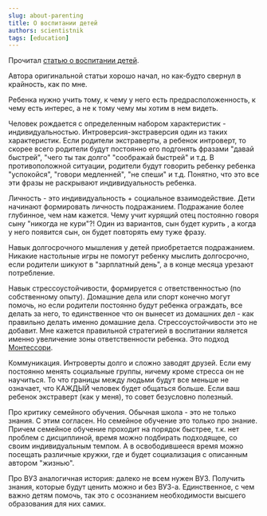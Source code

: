 ```yaml
---
slug: about-parenting
title: О воспитании детей
authors: scientistnik
tags: [education]
---
```


Прочитал [статью о воспитании детей](https://rationalanswer.club/post/766/).

Автора оригинальной статьи хорошо начал, но как-будто свернул в крайность, как по мне.<!--truncate-->

Ребенка нужно учить тому, к чему у него есть предрасположенность, к чему есть интерес, а не к тому чему мы хотим в нем видеть.

Человек рождается с определенным набором характеристик - индивидуальностью. Интроверсия-экстраверсия один из таких характеристик. Если родители экстраверты, а ребенок интроверт, то скорее всего родители будут постоянно его подгонять фразами "давай быстрей", "чего ты так долго" "соображай быстрей" и т.д. В противоположной ситуации, родители будут говорить ребенку ребенка "успокойся", "говори медленней", "не спеши" и т.д. Понятно, что это все эти фразы не раскрывают индивидуальность ребенка.

Личность - это индивидуальность + социальное взаимодействие. Дети начинают формировать личность подражанием. Подражание более глубинное, чем нам кажется. Чему учит курящий отец постоянно говоря сыну "никогда не кури"?! Один из вариантов, сын будет курить , а когда у него появится сын, он будет повторять ему туже фразу.

Навык долгосрочного мышления у детей приобретается подражанием. Никакие настольные игры не помогут ребенку мыслить долгосрочно, если родители шикуют в "зарплатный день", а в конце месяца урезают потребление.

Навык стрессоустойчивости, формируется с ответственностью (по собственному опыту). Домашние дела или спорт конечно могут помочь, но если родители постоянно будут ребенка ограждать, все делать за него, то единственное что он вынесет из домашних дел - как правильно делать именно домашние дела. Стрессоустойчивости это не добавит. Мне кажется правильной стратегией в воспитании является именно увеличение зоны ответственности ребенка. Это подход [Монтессори](https://ru.wikipedia.org/wiki/%D0%9F%D0%B5%D0%B4%D0%B0%D0%B3%D0%BE%D0%B3%D0%B8%D0%BA%D0%B0_%D0%9C%D0%BE%D0%BD%D1%82%D0%B5%D1%81%D1%81%D0%BE%D1%80%D0%B8).

Коммуникация.
Интроверты долго и сложно заводят друзей. Если ему постоянно менять социальные группы, ничему кроме стресса он не научиться. То что границы между людьми будут все меньше не означает, что КАЖДЫЙ человек будет общаться больше. Если ваш ребенок экстраверт (как у меня), то совет безусловно полезный.

Про критику семейного обучения. Обычная школа - это не только знания. С этим согласен. Но семейное обучение это только про знание. Причем семейное обучение проходит на порядок быстрее, т.к. нет проблем с дисциплиной, время можно подбирать подходящее, со своим индивидуальным темпом. А в освободившееся время можно посещать различные кружки, где и будет социализация с описанным автором "жизнью".

Про ВУЗ аналогичная история: далеко не всем нужен ВУЗ. Получить знания, которые будут ценить можно и без ВУЗ-а. Единственное, с чем важно детям помочь, так это с осознанием необходимости высшего образования для них самих.
